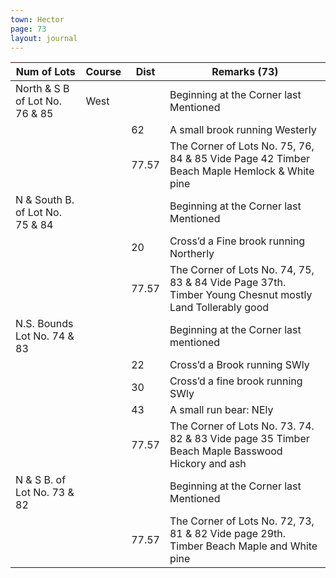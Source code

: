 ```yaml
---
town: Hector
page: 73
layout: journal
---
```


| Num of Lots | Course | Dist | Remarks (73) |
|-|-|-|-|
| North & S B of Lot No. 76 & 85 | West | | Beginning at the Corner last Mentioned |
| | | 62 | A small brook running Westerly |
| | | 77.57 | The Corner of Lots No. 75, 76, 84 & 85 Vide Page 42 Timber Beach Maple Hemlock & White pine |
| N & South B. of Lot No. 75 & 84 | | | Beginning at the Corner last Mentioned |
| | | 20 | Cross’d a Fine brook running Northerly |
| | | 77.57 | The Corner of Lots No. 74, 75, 83 & 84 Vide Page 37th. Timber Young Chesnut mostly Land Tollerably good |
| N.S. Bounds Lot No. 74 & 83 | | | Beginning at the Corner last mentioned |
| | | 22 | Cross’d a Brook running SWly |
| | | 30 | Cross’d a fine brook running SWly |
| | | 43 | A small run bear: NEly |
| | | 77.57 | The Corner of Lots No. 73. 74. 82 & 83 Vide page 35 Timber Beach Maple Basswood Hickory and ash |
| N & S B. of Lot No. 73 & 82 | | | Beginning at the Corner last Mentioned |
| | | 77.57 | The Corner of Lots No. 72, 73, 81 & 82 Vide page 29th. Timber Beach Maple and White pine |
